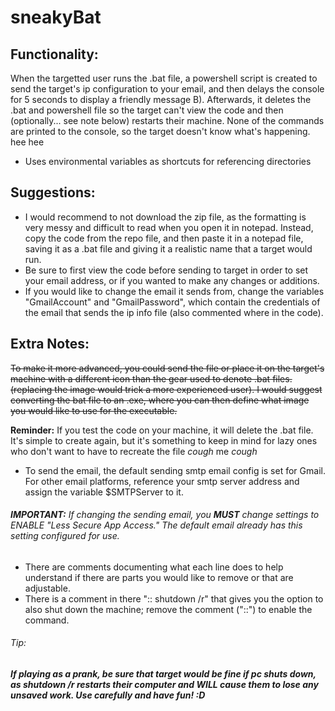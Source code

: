 # sneakyBat

## Functionality:
When the targetted user runs the .bat file, a powershell script is created to send the target's ip configuration to your email, and then delays the console for 5 seconds to display a friendly message B). Afterwards, it deletes the .bat and powershell file so the target can't view the code and then (optionally... see note below) restarts their machine. None of the commands are printed to the console, so the target doesn't know what's happening. hee hee
- Uses environmental variables as shortcuts for referencing directories

## Suggestions:
- I would recommend to not download the zip file, as the formatting is very messy and difficult to read when you open it in notepad.
Instead, copy the code from the repo file, and then paste it in a notepad file, saving it as a .bat file and giving it a realistic name that a target would run.
- Be sure to first view the code before sending to target in order to set your email address, or if you wanted to make any changes or additions.
- If you would like to change the email it sends from, change the variables "GmailAccount" and "GmailPassword", which contain the credentials of the email that sends the ip info file (also commented where in the code).

## Extra Notes:
~~To make it more advanced, you could send the file or place it on the target's machine with a different icon than the gear used to denote .bat files. (replacing the image would trick a more experienced user). I would suggest converting the bat file to an .exe, where you can then define what image you would like to use for the executable.~~

**Reminder:** If you test the code on your machine, it will delete the .bat file. It's simple to create again, but it's something to keep in mind for lazy ones who don't want to have to recreate the file *cough* me *cough*
- To send the email, the default sending smtp email config is set for Gmail. For other email platforms, reference your smtp server address and assign the variable $SMTPServer to it. 
###### **IMPORTANT:** *If changing the sending email, you **MUST** change settings to ENABLE "Less Secure App Access." The default email already has this setting configured for use.*
- There are comments documenting what each line does to help understand if there are parts you would like to remove or that are adjustable.
- There is a comment in there ":: shutdown /r" that gives you the option to also shut down the machine; remove the comment ("::") to enable the command.
###### Tip:
***If playing as a prank, be sure that target would be fine if pc shuts down, as shutdown /r restarts their computer and WILL cause them to lose any unsaved work.
Use carefully and have fun! :D***

